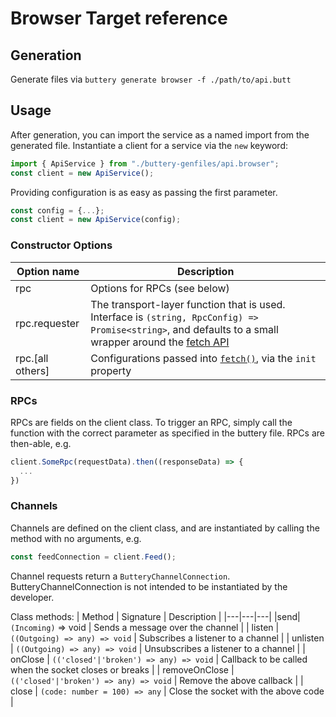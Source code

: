 # Browser Target reference

## Generation

Generate files via `buttery generate browser -f ./path/to/api.butt`

## Usage

After generation, you can import the service as a named import from the generated file. Instantiate a client for a service via the `new` keyword:

```ts
import { ApiService } from "./buttery-genfiles/api.browser";
const client = new ApiService();
```

Providing configuration is as easy as passing the first parameter.

```ts
const config = {...};
const client = new ApiService(config);
```

### Constructor Options

| Option name      | Description                                                                                                                                                                                                                                |
| ---------------- | ------------------------------------------------------------------------------------------------------------------------------------------------------------------------------------------------------------------------------------------ |
| rpc              | Options for RPCs (see below)                                                                                                                                                                                                               |
| rpc.requester    | The transport-layer function that is used. Interface is `(string, RpcConfig) => Promise<string>`, and defaults to a small wrapper around the [fetch API](https://developer.mozilla.org/en-US/docs/Web/API/WindowOrWorkerGlobalScope/fetch) |
| rpc.[all others] | Configurations passed into [`fetch()`](https://developer.mozilla.org/en-US/docs/Web/API/WindowOrWorkerGlobalScope/fetch), via the `init` property                                                                                          |

### RPCs

RPCs are fields on the client class. To trigger an RPC, simply call the function with the correct parameter as specified in the buttery file. RPCs are then-able, e.g.

```ts
client.SomeRpc(requestData).then((responseData) => {
  ...
})
```

### Channels

Channels are defined on the client class, and are instantiated by calling the method with no arguments, e.g.

```ts
const feedConnection = client.Feed();
```

Channel requests return a `ButteryChannelConnection`. ButteryChannelConnection is not intended to be instantiated by the developer.

Class methods:
| Method | Signature | Description |
|---|---|---|
|send| `(Incoming)` => void | Sends a message over the channel |
| listen | `((Outgoing) => any) => void` | Subscribes a listener to a channel |
| unlisten | `((Outgoing) => any) => void` | Unsubscribes a listener to a channel |
| onClose | `(('closed'|'broken') => any) => void` | Callback to be called when the socket closes or breaks |
| removeOnClose | `(('closed'|'broken') => any) => void` | Remove the above callback |
| close | `(code: number = 100) => any` | Close the socket with the above code |

